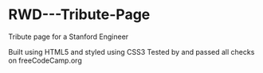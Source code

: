 # RWD---Tribute-Page
Tribute page for a Stanford Engineer

Built using HTML5 and styled using CSS3
Tested by and passed all checks on freeCodeCamp.org
